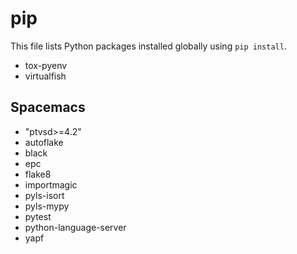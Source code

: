 # pip

This file lists Python packages installed globally using `pip install`.

- tox-pyenv
- virtualfish

## Spacemacs

- "ptvsd>=4.2"
- autoflake 
- black 
- epc 
- flake8 
- importmagic 
- pyls-isort
- pyls-mypy
- pytest 
- python-language-server
- yapf 
